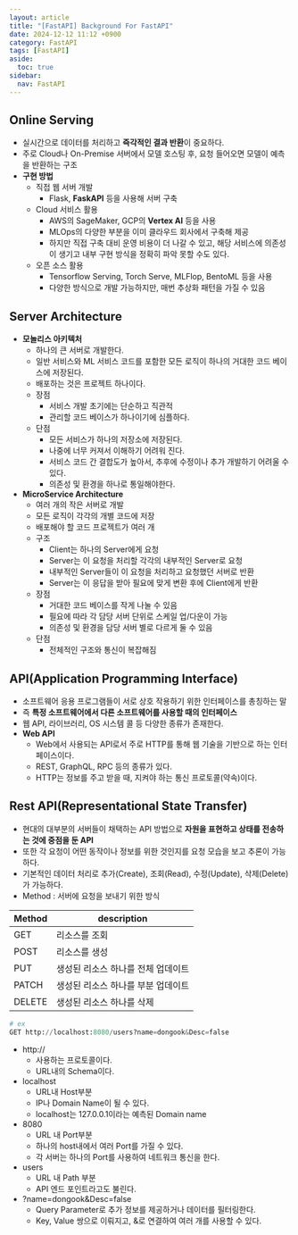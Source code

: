 ```yaml
---
layout: article
title: "[FastAPI] Background For FastAPI"
date: 2024-12-12 11:12 +0900
category: FastAPI
tags: [FastAPI]
aside:
  toc: true
sidebar:
  nav: FastAPI
---
```

## Online Serving

- 실시간으로 데이터를 처리하고 **즉각적인 결과 반환**이 중요하다.
- 주로 Cloud나 On-Premise 서버에서 모델 호스팅 후, 요청 들어오면 모델이 예측을 반환하는 구조
- **구현 방법**
    - 직접 웹 서버 개발
        - Flask, **FaskAPI** 등을 사용해 서버 구축
    - Cloud 서비스 활용
        - AWS의 SageMaker, GCP의 **Vertex AI** 등을 사용
        - MLOps의 다양한 부분을 이미 클라우드 회사에서 구축해 제공
        - 하지만 직접 구축 대비 운영 비용이 더 나갈 수 있고, 해당 서비스에 의존성이 생기고 내부 구현 방식을 정확히 파악 못할 수도 있다.
    - 오픈 소스 활용
        - Tensorflow Serving, Torch Serve, MLFlop, BentoML 등을 사용
        - 다양한 방식으로 개발 가능하지만, 매번 추상화 패턴을 가질 수 있음

## Server Architecture

- **모놀리스 아키텍처**
    - 하나의 큰 서버로 개발한다.
    - 일반 서비스와 ML 서비스 코드를 포함한 모든 로직이 하나의 거대한 코드 베이스에 저장된다.
    - 배포하는 것은 프로젝트 하나이다.
    - 장점
        - 서비스 개발 초기에는 단순하고 직관적
        - 관리할 코드 베이스가 하나이기에 심플하다.
    - 단점
        - 모든 서비스가 하나의 저장소에 저장된다.
        - 나중에 너무 커져서 이해하기 어려워 진다.
        - 서비스 코드 간 결합도가 높아서, 추후에 수정이나 추가 개발하기 어려울 수 있다.
        - 의존성 및 환경을 하나로 통일해야한다.
- **MicroService Architecture**
    - 여러 개의 작은 서버로 개발
    - 모든 로직이 각각의 개별 코드에 저장
    - 배포해야 할 코드 프로젝트가 여러 개
    - 구조
        - Client는 하나의 Server에게 요청
        - Server는 이 요청을 처리할 각각의 내부적인 Server로 요청
        - 내부적인 Server들이 이 요청을 처리하고 요청했던 서버로 반환
        - Server는 이 응답을 받아 필요에 맞게 변환 후에 Client에게 반환
    - 장점
        - 거대한 코드 베이스를 작게 나눌 수 있음
        - 필요에 따라 각 담당 서버 단위로 스케일 업/다운이 가능
        - 의존성 및 환경을 담당 서버 별로 다르게 둘 수 있음
    - 단점
        - 전체적인 구조와 통신이 복잡해짐

## API(Application Programming Interface)

- 소프트웨어 응용 프로그램들이 서로 상호 작용하기 위한 인터페이스를 총칭하는 말
- 즉 **특정 소프트웨어에서 다른 소프트웨어를 사용할 때의 인터페이스**
- 웹 API, 라이브러리, OS 시스템 콜 등 다양한 종류가 존재한다.
- **Web API**
    - Web에서 사용되는 API로서 주로 HTTP를 통해 웹 기술을 기반으로 하는 인터페이스이다.
    - REST, GraphQL, RPC 등의 종류가 있다.
    - HTTP는 정보를 주고 받을 때, 지켜야 하는 통신 프로토콜(약속)이다.

## Rest API(Representational State Transfer)

- 현대의 대부분의 서버들이 채택하는 API 방법으로 **자원을 표현하고 상태를 전송하는 것에 중점을 둔 API**
- 또한 각 요청이 어떤 동작이나 정보를 위한 것인지를 요청 모습을 보고 추론이 가능하다.
- 기본적인 데이터 처리로 추가(Create), 조회(Read), 수정(Update), 삭제(Delete)가 가능하다.
- Method : 서버에 요청을 보내기 위한 방식

| Method | description |
| --- | --- |
| GET | 리소스를 조회 |
| POST | 리소스를 생성 |
| PUT | 생성된 리소스 하나를 전체 업데이트 |
| PATCH | 생성된 리소스 하나를 부분 업데이트 |
| DELETE | 생성된 리소스 하나를 삭제 |

```python
# ex
GET http://localhost:8080/users?name=dongook&Desc=false
```

- http://
    - 사용하는 프로토콜이다.
    - URL내의 Schema이다.
- localhost
    - URL내 Host부분
    - IP나 Domain Name이 될 수 있다.
    - localhost는 127.0.0.1이라는 예측된 Domain name
- 8080
    - URL 내 Port부분
    - 하나의 host내에서 여러 Port를 가질 수 있다.
    - 각 서버는 하나의 Port를 사용하여 네트워크 통신을 한다.
- users
    - URL 내 Path 부분
    - API 엔드 포인트라고도 불린다.
- ?name=dongook&Desc=false
    - Query Parameter로 추가 정보를 제공하거나 데이터를 필터링한다.
    - Key, Value 쌍으로 이뤄지고, &로 연결하여 여러 개를 사용할 수 있다.
